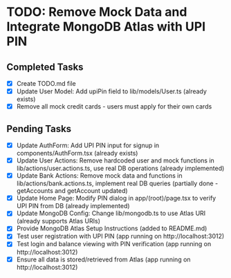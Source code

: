# TODO: Remove Mock Data and Integrate MongoDB Atlas with UPI PIN

## Completed Tasks
- [x] Create TODO.md file
- [x] Update User Model: Add upiPin field to lib/models/User.ts (already exists)
- [x] Remove all mock credit cards - users must apply for their own cards

## Pending Tasks
- [x] Update AuthForm: Add UPI PIN input for signup in components/AuthForm.tsx (already exists)
- [x] Update User Actions: Remove hardcoded user and mock functions in lib/actions/user.actions.ts, use real DB operations (already implemented)
- [x] Update Bank Actions: Remove mock data and functions in lib/actions/bank.actions.ts, implement real DB queries (partially done - getAccounts and getAccount updated)
- [x] Update Home Page: Modify PIN dialog in app/(root)/page.tsx to verify UPI PIN from DB (already implemented)
- [x] Update MongoDB Config: Change lib/mongodb.ts to use Atlas URI (already supports Atlas URIs)
- [x] Provide MongoDB Atlas Setup Instructions (added to README.md)
- [x] Test user registration with UPI PIN (app running on http://localhost:3012)
- [x] Test login and balance viewing with PIN verification (app running on http://localhost:3012)
- [x] Ensure all data is stored/retrieved from Atlas (app running on http://localhost:3012)

